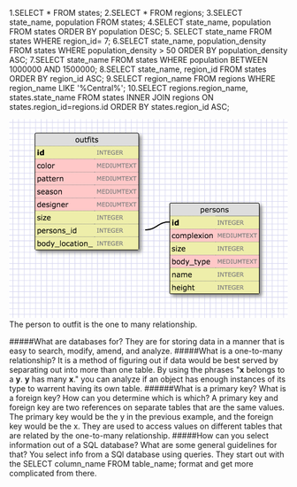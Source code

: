 1.SELECT * FROM states;
2.SELECT * FROM regions;
3.SELECT state_name, population FROM states;
4.SELECT state_name, population FROM states
ORDER BY population DESC;
5. SELECT state_name FROM states
WHERE region_id= 7;
6.SELECT state_name, population_density FROM states
   WHERE population_density > 50
    ORDER BY population_density ASC;
7.SELECT state_name FROM states
   WHERE population BETWEEN 1000000 AND 1500000;
8.SELECT state_name, region_id FROM states
    ORDER BY region_id ASC;
9.SELECT region_name FROM regions
   WHERE region_name LIKE '%Central%';
10.SELECT regions.region_name, states.state_name FROM states
    INNER JOIN regions ON states.region_id=regions.id
    ORDER BY states.region_id ASC;

![outfits](outfits.png)
The person to outfit is the one to many relationship.

#####What are databases for?
They are for storing data in a manner that is easy to search, modify, amend, and analyze.
#####What is a one-to-many relationship?
It is a method of figuring out if data would be best served by separating out into more than one table.  By using the phrases "__x__ belongs to a __y__. __y__ has many __x__." you can analyze if an object has enough instances of its type to warrent having its own table.
######What is a primary key? What is a foreign key? How can you determine which is which?
A primary key and foreign key are two references on separate tables that are the same values.  The primary key would be the y in the previous example, and the foreign key would be the x.  They are used to access values on different tables that are related by the one-to-many relationship.
#####How can you select information out of a SQL database? What are some general guidelines for that?
You select info from a SQl database using queries. They start out with the SELECT column_name FROM table_name; format and get more complicated from there.
